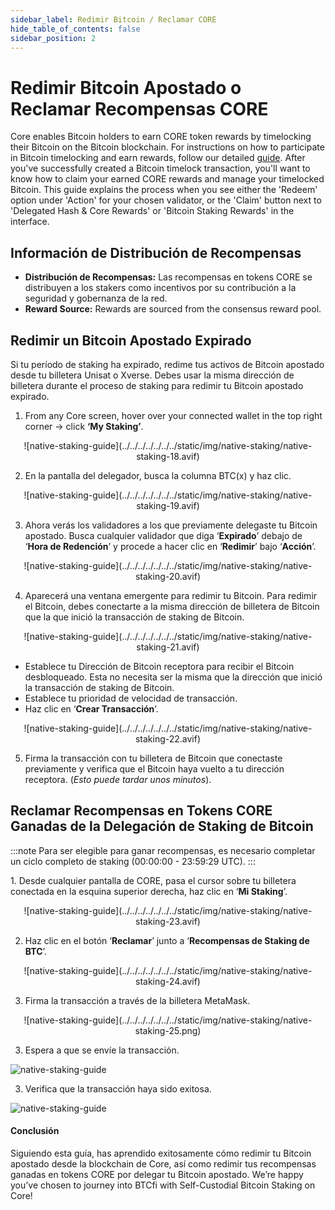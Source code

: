 ```yaml
---
sidebar_label: Redimir Bitcoin / Reclamar CORE
hide_table_of_contents: false
sidebar_position: 2
---
```


# Redimir Bitcoin Apostado o Reclamar Recompensas CORE

Core enables Bitcoin holders to earn CORE token rewards by timelocking their Bitcoin on the Bitcoin blockchain. For instructions on how to participate in Bitcoin timelocking and earn rewards, follow our detailed [guide](./stake-btc-guide.md).
After you've successfully created a Bitcoin timelock transaction, you'll want to know how to claim your earned CORE rewards and manage your timelocked Bitcoin. This guide explains the process when you see either the 'Redeem' option under 'Action' for your chosen validator, or the 'Claim' button next to 'Delegated Hash & Core Rewards' or 'Bitcoin Staking Rewards' in the interface.

## Información de Distribución de Recompensas

- **Distribución de Recompensas:** Las recompensas en tokens CORE se distribuyen a los stakers como incentivos por su contribución a la seguridad y gobernanza de la red.
- **Reward Source:** Rewards are sourced from the consensus reward pool.

## Redimir un Bitcoin Apostado Expirado

Si tu período de staking ha expirado, redime tus activos de Bitcoin apostado desde tu billetera Unisat o Xverse. Debes usar la misma dirección de billetera durante el proceso de staking para redimir tu Bitcoin apostado expirado.

1. From any Core screen, hover over your connected wallet in the top right corner → click **‘My Staking’**.

<p align="center">
![native-staking-guide](../../../../../../../static/img/native-staking/native-staking-18.avif)
</p>

2. En la pantalla del delegador, busca la columna BTC(x) y haz clic.

<p align="center">
![native-staking-guide](../../../../../../../static/img/native-staking/native-staking-19.avif)
</p>

3. Ahora verás los validadores a los que previamente delegaste tu Bitcoin apostado. Busca cualquier validador que diga ‘**Expirado**’ debajo de ‘**Hora de Redención**’ y procede a hacer clic en ‘**Redimir**’ bajo ‘**Acción**’.

<p align="center">
![native-staking-guide](../../../../../../../static/img/native-staking/native-staking-20.avif)
</p>

4. Aparecerá una ventana emergente para redimir tu Bitcoin. Para redimir el Bitcoin, debes conectarte a la misma dirección de billetera de Bitcoin que la que inició la transacción de staking de Bitcoin.

<p align="center">
![native-staking-guide](../../../../../../../static/img/native-staking/native-staking-21.avif)
</p>

- Establece tu Dirección de Bitcoin receptora para recibir el Bitcoin desbloqueado. Esta no necesita ser la misma que la dirección que inició la transacción de staking de Bitcoin.
- Establece tu prioridad de velocidad de transacción.
- Haz clic en ‘**Crear Transacción**’.

<p align="center">
![native-staking-guide](../../../../../../../static/img/native-staking/native-staking-22.avif)
</p>

5. Firma la transacción con tu billetera de Bitcoin que conectaste previamente y verifica que el Bitcoin haya vuelto a tu dirección receptora. (_Esto puede tardar unos minutos_).

## Reclamar Recompensas en Tokens CORE Ganadas de la Delegación de Staking de Bitcoin

:::note
Para ser elegible para ganar recompensas, es necesario completar un ciclo completo de staking (00:00:00 - 23:59:29 UTC).
:::

1\. Desde cualquier pantalla de CORE, pasa el cursor sobre tu billetera conectada en la esquina superior derecha, haz clic en ‘**Mi Staking**’.

<p align="center">
![native-staking-guide](../../../../../../../static/img/native-staking/native-staking-23.avif)
</p>

2. Haz clic en el botón ‘**Reclamar**’ junto a ‘**Recompensas de Staking de BTC**’.

<p align="center">
![native-staking-guide](../../../../../../../static/img/native-staking/native-staking-24.avif)
</p>

3. Firma la transacción a través de la billetera MetaMask.

<p align="center" style={{zoom:"60%"}}>
![native-staking-guide](../../../../../../../static/img/native-staking/native-staking-25.png)
</p>

3. Espera a que se envíe la transacción.

![native-staking-guide](../../../../../../../static/img/native-staking/native-staking-26.avif)

3. Verifica que la transacción haya sido exitosa.

![native-staking-guide](../../../../../../../static/img/native-staking/native-staking-27.avif)

#### Conclusión

Siguiendo esta guía, has aprendido exitosamente cómo redimir tu Bitcoin apostado desde la blockchain de Core, así como redimir tus recompensas ganadas en tokens CORE por delegar tu Bitcoin apostado. We’re happy you’ve chosen to journey into BTCfi with Self-Custodial Bitcoin Staking on Core!
